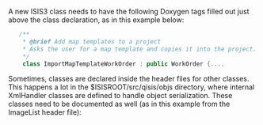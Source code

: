 A new ISIS3 class needs to have the following Doxygen tags filled out just above the class declaration, as in this example below:

```C++
   /**
    * @brief Add map templates to a project
    * Asks the user for a map template and copies it into the project.
    */
    class ImportMapTemplateWorkOrder : public WorkOrder {....
```
Sometimes, classes are declared inside the header files for other classes.  This happens a lot in the $ISISROOT/src/qisis/objs directory, where internal XmlHandler classes are defined to handle object serialization.
These classes need to be documented as well (as in this example from the ImageList header file):
